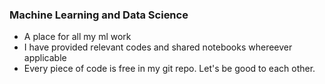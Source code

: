 ### Machine Learning and Data Science
* A place for all my ml work
* I have provided relevant codes and shared notebooks whereever applicable
* Every piece of code is free in my git repo. Let's be good to each other.
